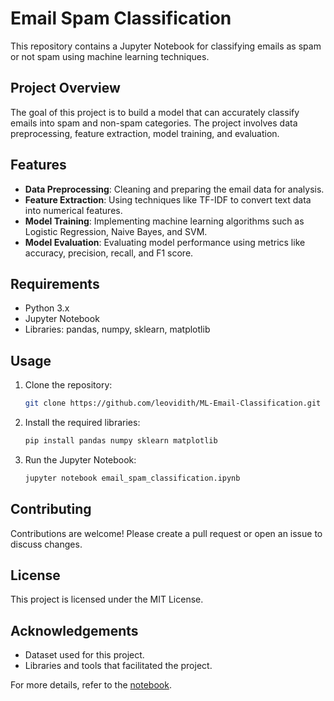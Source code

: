 # Email Spam Classification

This repository contains a Jupyter Notebook for classifying emails as spam or not spam using machine learning techniques.

## Project Overview
The goal of this project is to build a model that can accurately classify emails into spam and non-spam categories. The project involves data preprocessing, feature extraction, model training, and evaluation.

## Features
- **Data Preprocessing**: Cleaning and preparing the email data for analysis.
- **Feature Extraction**: Using techniques like TF-IDF to convert text data into numerical features.
- **Model Training**: Implementing machine learning algorithms such as Logistic Regression, Naive Bayes, and SVM.
- **Model Evaluation**: Evaluating model performance using metrics like accuracy, precision, recall, and F1 score.

## Requirements
- Python 3.x
- Jupyter Notebook
- Libraries: pandas, numpy, sklearn, matplotlib

## Usage
1. Clone the repository:
   ```bash
   git clone https://github.com/leovidith/ML-Email-Classification.git
   ```
2. Install the required libraries:
   ```bash
   pip install pandas numpy sklearn matplotlib
   ```
3. Run the Jupyter Notebook:
   ```bash
   jupyter notebook email_spam_classification.ipynb
   ```

## Contributing
Contributions are welcome! Please create a pull request or open an issue to discuss changes.

## License
This project is licensed under the MIT License.

## Acknowledgements
- Dataset used for this project.
- Libraries and tools that facilitated the project.

For more details, refer to the [notebook](https://github.com/leovidith/ML-Email-Classification/blob/main/email_spam_classification.ipynb).
